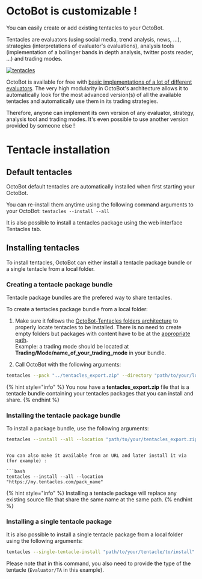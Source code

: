 # OctoBot is customizable !

You can easily create or add existing tentacles to your OctoBot.

Tentacles are evaluators \(using social media, trend analysis, news, ...\), strategies \(interpretations of evaluator's evaluations\), analysis tools \(implementation of a bollinger bands in depth analysis, twitter posts reader, ...\) and trading modes.

[![tentacles](https://raw.githubusercontent.com/Drakkar-Software/OctoBot/assets/wiki_resources/tentacles.jpg)](https://raw.githubusercontent.com/Drakkar-Software/OctoBot/assets/wiki_resources/tentacles.jpg)

OctoBot is available for free with [basic implementations of a lot of different evaluators](https://github.com/Drakkar-Software/OctoBot-Tentacles). The very high modularity in OctoBot's architecture allows it to automatically look for the most advanced version\(s\) of all the available tentacles and automatically use them in its trading strategies.

Therefore, anyone can implement its own version of any evaluator, strategy, analysis tool and trading modes. It's even possible to use another version provided by someone else !

# Tentacle installation

## Default tentacles

OctoBot default tentacles are automatically installed when first starting your OctoBot.

You can re-install them anytime using the following command arguments to your OctoBot: `tentacles --install --all`

It is also possible to install a tentacles package using the web interface Tentacles tab.

## Installing tentacles

To install tentacles, OctoBot can either install a tentacle package bundle or a single tentacle from a local folder.

### Creating a tentacle package bundle
Tentacle package bundles are the prefered way to share tentacles.

To create a tentacles package bundle from a local folder:

1. Make sure it follows the [OctoBot-Tentacles folders architecture](https://github.com/Drakkar-Software/OctoBot-Tentacles) to properly locate tentacles to be installed. There is no need to create empty folders but packages with content have to be at the [appropriate path](../coding/tentacle-package-development.md#the-tentacle-package-folder).  
Example: a trading mode should be located at **Trading/Mode/name_of_your_trading_mode** in your bundle.

2. Call OctoBot with the following arguments:

```bash
tentacles --pack "../tentacles_export.zip" --directory "path/to/your/local/tentacle_bundle"
```

{% hint style="info" %}
You now have a **tentacles_export.zip** file that is a tentacle bundle containing your tentacles packages that you can install and share.
{% endhint %}

### Installing the tentacle package bundle

To install a package bundle, use the following arguments:

```bash
tentacles --install --all --location "path/to/your/tentacles_export.zip"
```

```

You can also make it available from an URL and later install it via (for example) :

```bash
tentacles --install --all --location "https://my.tentacles.com/pack_name"
```

{% hint style="info" %}
Installing a tentacle package will replace any existing source file that share the same name at the same path.
{% endhint %}

### Installing a single tentacle package

It is also possible to install a single tentacle package from a local folder using the following arguments:

```bash
tentacles --single-tentacle-install "path/to/your/tentacle/to/install" Evaluator/TA
```

Please note that in this command, you also need to provide the type of the tentacle (`Evaluator/TA` in this example).

